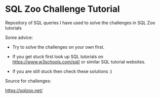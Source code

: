 # SQL Zoo Challenge Tutorial

Repository of SQL queries I have used to solve the challenges in SQL Zoo tutorials

Some advice:

- Try to solve the challenges on your own first. 

- If you get stuck first look up SQL tutorials on https://www.w3schools.com/sql/ or similar SQL tutorial websites. 

- If you are still stuck then check these solutions :)


Source for challenges:

https://sqlzoo.net/
